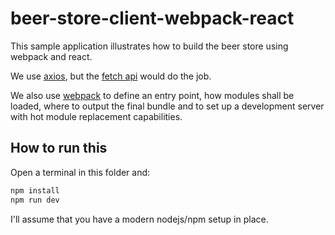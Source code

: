 # beer-store-client-webpack-react

This sample application illustrates how to build the beer store using
webpack and react.

We use [axios](https://github.com/axios/axios), but the
[fetch api](https://developer.mozilla.org/pt-BR/docs/Web/API/Fetch_API/Using_Fetch)
would do the job.

We also use [webpack](https://webpack.js.org/concepts/#entry) to define an entry
point, how modules shall be loaded, where to output the final bundle and to set
up a development server with hot module replacement capabilities.

## How to run this

Open a terminal in this folder and:

```bash
npm install
npm run dev
```

I'll assume that you have a modern nodejs/npm setup in place.
